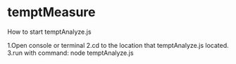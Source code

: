 # temptMeasure

How to start temptAnalyze.js

1.Open console or terminal
2.cd to the location that temptAnalyze.js located.
3.run with command: node temptAnalyze.js
